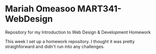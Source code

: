 # Mariah Omeasoo MART341-WebDesign
Repository for my Introduction to Web Design &amp; Development Homework

This week I set up a homework repository. I thought it was pretty straighforward and didn't run into any challenges. 
